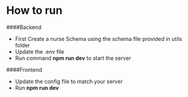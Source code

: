 # How to run

####Backend

- First Create a nurse Schema using the schema file provided in utils folder
- Update the .env file
- Run command **npm run dev** to start the server

####Frontend

- Update the config file to match your server
- Run **npm run dev**

